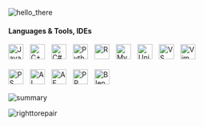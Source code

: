 ![hello_there](https://github.com/z-yaren/z-yaren/assets/69366142/4352b1dc-4759-4efd-91fb-2e5dcfc598f7)


#### Languages & Tools, IDEs

<img align="left" alt="Java" width="30px" style="padding-right:10px;" src="https://github.com/z-yaren/z-yaren/assets/69366142/8863e715-9368-4457-b63d-06e02c758993"/>
<img align="left" alt="C++" width="30px" style="padding-right:10px;" src="https://github.com/z-yaren/z-yaren/assets/69366142/8b967e3c-8003-4ea7-bc35-e59e4d2e418d"/>
<img align="left" alt="C#" width="30px" style="padding-right:10px;" src="https://github.com/z-yaren/z-yaren/assets/69366142/d781225f-8fd5-4b90-bf66-889c2ff8d412"/>
<img align="left" alt="Python" width="30px" style="padding-right:10px;" src="https://github.com/z-yaren/z-yaren/assets/69366142/6d390376-a5cb-48a4-a9ef-a6d65ab80b3e"/>
<img align="left" alt="R" width="30px" style="padding-right:10px;" src="https://github.com/z-yaren/z-yaren/assets/69366142/8ba4bc8d-b4f9-493d-95c5-cdb8ff833033"/>
<img align="left" alt="MySQL" width="30px" style="padding-right:10px;" src="https://github.com/z-yaren/z-yaren/assets/69366142/66904ca8-47cf-49a2-a4a3-d90259e17010"/>
<img align="left" alt="Unity" width="30px" style="padding-right:10px;" src="https://github.com/z-yaren/z-yaren/assets/69366142/1a4fd229-497d-4f70-b6b7-15a327e0d191"/>
<img align="left" alt="VS" width="30px" style="padding-right:10px;" src="https://github.com/z-yaren/z-yaren/assets/69366142/85555e23-ac82-477e-ac36-4201a86ebe8d"/>
<!--
<img align="left" alt="IntelliJ" width="30px" style="padding-right:10px;" src="https://github.com/z-yaren/z-yaren/assets/69366142/e0619642-8fb7-42cc-99c2-509516117b1b"/>
<img align="left" alt="PyCharm" width="30px" style="padding-right:10px;" src="https://github.com/z-yaren/z-yaren/assets/69366142/1bec2b7e-2f57-40a7-bd48-04a2873978cb"/>
-->
<img align="left" alt="Vim" width="30px" style="padding-right:10px;" src="https://github.com/z-yaren/z-yaren/assets/69366142/90e0f1d1-e5de-47e4-82fd-5a4498cbaa23"/><br />




######

<img align="left" alt="PS" width="30px" style="padding-right:10px;" src="https://github.com/z-yaren/z-yaren/assets/69366142/577d8fd6-7c56-4139-bc16-4fa45fc13d51"/>
<img align="left" alt="AI" width="30px" style="padding-right:10px;" src="https://github.com/z-yaren/z-yaren/assets/69366142/06037bdb-9ff1-4c11-9060-d9a7867614ef"/>
<img align="left" alt="AE" width="30px" style="padding-right:10px;" src="https://github.com/z-yaren/z-yaren/assets/69366142/a6f7648a-28ba-4af9-8d30-84603d58de43"/>
<img align="left" alt="PR" width="30px" style="padding-right:10px;" src="https://github.com/z-yaren/z-yaren/assets/69366142/e215874f-706b-4e50-b109-dea86bfa819d"/>
<img align="left" alt="Blender" width="30px" style="padding-right:10px;" src="https://github.com/z-yaren/z-yaren/assets/69366142/d762f904-accb-424b-b6bf-6e6ed27c784d"/><br /><br />




![summary](https://github-profile-summary-cards.vercel.app/api/cards/profile-details?username=z-yaren&theme=tokyonight)

![righttorepair](https://github.com/z-yaren/z-yaren/assets/69366142/4044b6a5-6246-4656-b28f-443fafacb0b0)

<!--
**z-yaren/z-yaren** is a ✨ _special_ ✨ repository because its `README.md` (this file) appears on your GitHub profile.

Here are some ideas to get you started:

- 🔭 I’m currently working on ...
- 🌱 I’m currently learning ...
- 👯 I’m looking to collaborate on ...
- 🤔 I’m looking for help with ...
- 💬 Ask me about ...
- 📫 How to reach me: ...
- 😄 Pronouns: ...
- ⚡ Fun fact: ...
-->
